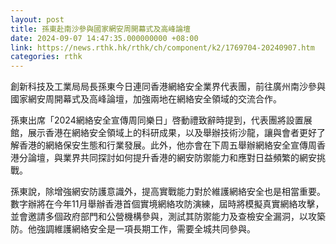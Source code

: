 ```yaml
---
layout: post
title: 孫東赴南沙參與國家網安周開幕式及高峰論壇
date: 2024-09-07 14:47:35.000000000 +08:00
link: https://news.rthk.hk/rthk/ch/component/k2/1769704-20240907.htm
categories: rthk
---
```


創新科技及工業局局長孫東今日連同香港網絡安全業界代表團，前往廣州南沙參與國家網安周開幕式及高峰論壇，加強兩地在網絡安全領域的交流合作。

孫東出席「2024網絡安全宣傳周同樂日」啓動禮致辭時提到，代表團將設置展館，展示香港在網絡安全領域上的科研成果，以及舉辦技術沙龍，讓與會者更好了解香港的網絡保安生態和行業發展。此外，他亦會在下周五舉辦網絡安全宣傳周香港分論壇，與業界共同探討如何提升香港的網安防禦能力和應對日益頻繁的網安挑戰。
 
孫東說，除增強網安防護意識外，提高實戰能力對於維護網絡安全也是相當重要。數字辦將在今年11月舉辦香港首個實境網絡攻防演練，屆時將模擬真實網絡攻擊，並會邀請多個政府部門和公營機構參與，測試其防禦能力及查檢安全漏洞，以攻築防。他強調維護網絡安全是一項長期工作，需要全城共同參與。
